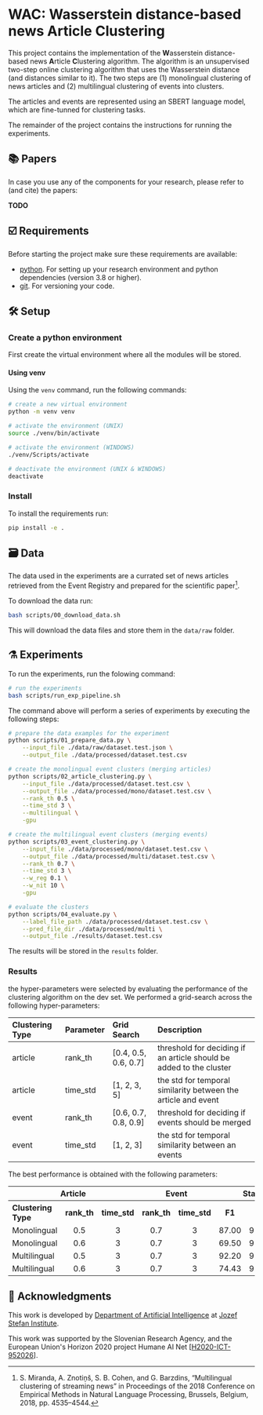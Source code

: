 # WAC: **W**asserstein distance-based news **A**rticle **C**lustering

This project contains the implementation of the **W**asserstein distance-based news **A**rticle **C**lustering algorithm.
The algorithm is an unsupervised two-step online clustering algorithm that uses the Wasserstein distance (and distances
similar to it). The two steps are (1) monolingual clustering of news articles and (2) multilingual clustering of events into clusters.

The articles and events are represented using an SBERT language model, which are fine-tunned for clustering tasks.

The remainder of the project contains the instructions for running the experiments.

## 📚 Papers

In case you use any of the components for your research, please refer to (and cite) the papers:

**TODO**

## ☑️ Requirements

Before starting the project make sure these requirements are available:

- [python]. For setting up your research environment and python dependencies (version 3.8 or higher).
- [git]. For versioning your code.

## 🛠️ Setup

### Create a python environment

First create the virtual environment where all the modules will be stored.

#### Using venv

Using the `venv` command, run the following commands:

```bash
# create a new virtual environment
python -m venv venv

# activate the environment (UNIX)
source ./venv/bin/activate

# activate the environment (WINDOWS)
./venv/Scripts/activate

# deactivate the environment (UNIX & WINDOWS)
deactivate
```

### Install

To install the requirements run:

```bash
pip install -e .
```

## 🗃️ Data

The data used in the experiments are a currated set of news articles retrieved from the Event Registry and prepared
for the scientific paper[^1].

To download the data run:

```bash
bash scripts/00_download_data.sh
```

This will download the data files and store them in the `data/raw` folder.

## ⚗️ Experiments

To run the experiments, run the folowing command:

```bash
# run the experiments
bash scripts/run_exp_pipeline.sh
```

The command above will perform a series of experiments by executing the following steps:

```bash
# prepare the data examples for the experiment
python scripts/01_prepare_data.py \
    --input_file ./data/raw/dataset.test.json \
    --output_file ./data/processed/dataset.test.csv

# create the monolingual event clusters (merging articles)
python scripts/02_article_clustering.py \
    --input_file ./data/processed/dataset.test.csv \
    --output_file ./data/processed/mono/dataset.test.csv \
    --rank_th 0.5 \
    --time_std 3 \
    --multilingual \
    -gpu

# create the multilingual event clusters (merging events)
python scripts/03_event_clustering.py \
    --input_file ./data/processed/mono/dataset.test.csv \
    --output_file ./data/processed/multi/dataset.test.csv \
    --rank_th 0.7 \
    --time_std 3 \
    --w_reg 0.1 \
    --w_nit 10 \
    -gpu

# evaluate the clusters
python scripts/04_evaluate.py \
    --label_file_path ./data/processed/dataset.test.csv \
    --pred_file_dir ./data/processed/multi \
    --output_file ./results/dataset.test.csv

```

The results will be stored in the `results` folder.

### Results

the hyper-parameters were selected by evaluating the performance of the clustering algorithm on the dev set. We performed a grid-search across the following hyper-parameters:

| Clustering Type | Parameter | Grid Search          | Description                                                         |
| :-------------- | :-------- | :------------------- | :------------------------------------------------------------------ |
| article         | rank_th   | [0.4, 0.5, 0.6, 0.7] | threshold for deciding if an article should be added to the cluster |
| article         | time_std  | [1, 2, 3, 5]         | the std for temporal similarity between the article and event       |
| event           | rank_th   | [0.6, 0.7, 0.8, 0.9] | threshold for deciding if events should be merged                   |
| event           | time_std  | [1, 2, 3]            | the std for temporal similarity between an events                   |

The best performance is obtained with the following parameters:

<table>
  <tr>
    <th style="text-align:center;" colspan="3">Article</th>
    <th style="text-align:center;" colspan="2">Event</th>
    <th style="text-align:center;" colspan="3">Standard</th>
    <th style="text-align:center;" colspan="3">BCubed</th>
    <th></th>
  </tr>
  <tr>
    <th style="text-align:left;">Clustering Type</th>
    <th style="text-align:center;">rank_th</th>
    <th style="text-align:center;">time_std</th>
    <th style="text-align:center;">rank_th</th>
    <th style="text-align:center;">time_std</th>
    <th style="text-align:center;">F1</th>
    <th style="text-align:center;">P</th>
    <th style="text-align:center;">R</th>
    <th style="text-align:center;">F1</th>
    <th style="text-align:center;">P</th>
    <th style="text-align:center;">R</th>
    <th style="text-align:center;">clusters</th>
  </tr>
  <tr>
    <td style="text-align:left;">Monolingual</td>
    <td style="text-align:center;">0.5</td>
    <td style="text-align:center;">3</td>
    <td style="text-align:center;">0.7</td>
    <td style="text-align:center;">3</td>
    <td style="text-align:center;">87.00</td>
    <td style="text-align:center;">98.45</td>
    <td style="text-align:center;">77.95</td>
    <td style="text-align:center;">85.42</td>
    <td style="text-align:center;">93.04</td>
    <td style="text-align:center;">78.95</td>
    <td style="text-align:center;">1066</td>
  </tr>
   <tr>
    <td style="text-align:left;">Monolingual</td>
    <td style="text-align:center;">0.6</td>
    <td style="text-align:center;">3</td>
    <td style="text-align:center;">0.7</td>
    <td style="text-align:center;">3</td>
    <td style="text-align:center;">69.50</td>
    <td style="text-align:center;">98.71</td>
    <td style="text-align:center;">53.63</td>
    <td style="text-align:center;">81.08</td>
    <td style="text-align:center;">94.14</td>
    <td style="text-align:center;">71.20</td>
    <td style="text-align:center;">1108</td>
  </tr>
  <tr>
    <td style="text-align:left;">Multilingual</td>
    <td style="text-align:center;">0.5</td>
    <td style="text-align:center;">3</td>
    <td style="text-align:center;">0.7</td>
    <td style="text-align:center;">3</td>
    <td style="text-align:center;">92.20</td>
    <td style="text-align:center;">98.55</td>
    <td style="text-align:center;">86.62</td>
    <td style="text-align:center;">86.67</td>
    <td style="text-align:center;">92.94</td>
    <td style="text-align:center;">81.20</td>
    <td style="text-align:center;">1074</td>
  </tr>
  <tr>
    <td style="text-align:left;">Multilingual</td>
    <td style="text-align:center;">0.6</td>
    <td style="text-align:center;">3</td>
    <td style="text-align:center;">0.7</td>
    <td style="text-align:center;">3</td>
    <td style="text-align:center;">74.43</td>
    <td style="text-align:center;">98.81</td>
    <td style="text-align:center;">59.70</td>
    <td style="text-align:center;">81.98</td>
    <td style="text-align:center;">94.00</td>
    <td style="text-align:center;">72.68</td>
    <td style="text-align:center;">1112</td>
  </tr>
</table>

## 📣 Acknowledgments

This work is developed by [Department of Artificial Intelligence][ailab] at [Jozef Stefan Institute][ijs].

This work was supported by the Slovenian Research Agency, and the European Union's Horizon 2020 project Humane AI Net [[H2020-ICT-952026]].

[python]: https://www.python.org/
[git]: https://git-scm.com/
[ailab]: http://ailab.ijs.si/
[ijs]: https://www.ijs.si/
[H2020-ICT-952026]: https://cordis.europa.eu/project/id/952026

[^1]: S. Miranda, A. Znotiņš, S. B. Cohen, and G. Barzdins, “Multilingual clustering of streaming news” in Proceedings of the 2018 Conference on Empirical Methods in Natural Language Processing, Brussels, Belgium, 2018, pp. 4535–4544.
